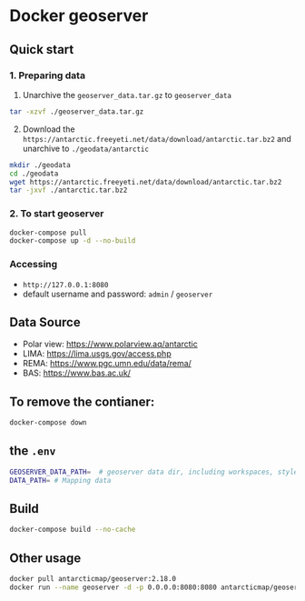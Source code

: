# Docker geoserver

## Quick start

### 1. Preparing data

1. Unarchive the `geoserver_data.tar.gz` to `geoserver_data`

```bash
tar -xzvf ./geoserver_data.tar.gz
```

2. Download the `https://antarctic.freeyeti.net/data/download/antarctic.tar.bz2` and unarchive to `./geodata/antarctic`

```bash
mkdir ./geodata
cd ./geodata
wget https://antarctic.freeyeti.net/data/download/antarctic.tar.bz2
tar -jxvf ./antarctic.tar.bz2
```

### 2. To start geoserver

```bash
docker-compose pull
docker-compose up -d --no-build
```

### Accessing

- `http://127.0.0.1:8080`
- default username and password: `admin` / `geoserver`

## Data Source

- Polar view: https://www.polarview.aq/antarctic
- LIMA: https://lima.usgs.gov/access.php
- REMA: https://www.pgc.umn.edu/data/rema/
- BAS: https://www.bas.ac.uk/

## To remove the contianer:

```bash
docker-compose down
```

## the `.env`

```bash
GEOSERVER_DATA_PATH=  # geoserver data dir, including workspaces, styles, etc.
DATA_PATH= # Mapping data
```

## Build

```bash
docker-compose build --no-cache
```

## Other usage

```bash
docker pull antarcticmap/geoserver:2.18.0
docker run --name geoserver -d -p 0.0.0.0:8080:8080 antarcticmap/geoserver:2.18.0
```
